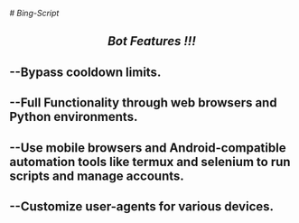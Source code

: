 *# Bing-Script*

***<center><p>  Bot Features !!!</p></center>***
-

--Bypass cooldown limits.
-
--Full Functionality through web browsers and Python environments.
-
--Use mobile browsers and Android-compatible automation tools like termux and selenium to run scripts and manage accounts.
-
--Customize user-agents for various devices.
-
